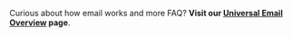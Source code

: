 Curious about how email works and more FAQ? **Visit our [Universal Email Overview](/pages/emails/universal-email/) page**.
